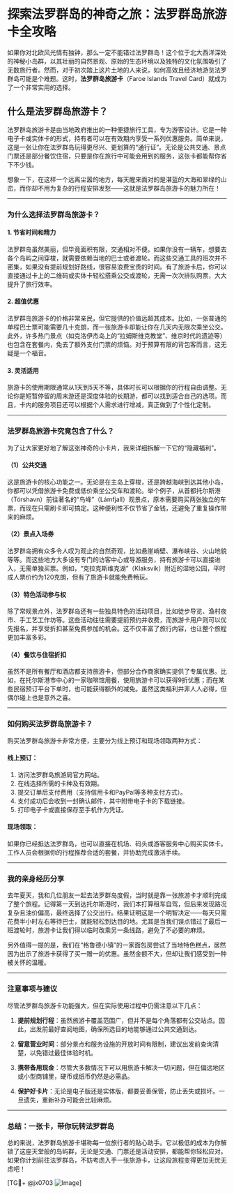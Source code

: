 # 探索法罗群岛的神奇之旅：法罗群岛旅游卡全攻略

如果你对北欧风光情有独钟，那么一定不能错过法罗群岛！这个位于北大西洋深处的神秘小岛群，以其壮丽的自然景观、原始的生态环境以及独特的文化氛围吸引了无数旅行者。然而，对于初次踏上这片土地的人来说，如何高效且经济地游览法罗群岛可能是个难题。这时，**法罗群岛旅游卡**（Faroe Islands Travel Card）就成为了一个非常实用的选择。

## 什么是法罗群岛旅游卡？

法罗群岛旅游卡是由当地政府推出的一种便捷旅行工具，专为游客设计。它是一种电子卡或实体卡的形式，持有者可以在有效期内享受一系列优惠服务。简单来说，这是一张让你在法罗群岛玩得更尽兴、更划算的“通行证”。无论是公共交通、景点门票还是部分餐饮住宿，只要是你在旅行中可能会用到的服务，这张卡都能帮你省下不少钱。

想象一下，在这样一个远离尘嚣的地方，每天醒来面对的是湛蓝的大海和翠绿的山峦，而你却不用为复杂的行程安排发愁——这就是法罗群岛旅游卡的魅力所在！

---

### **为什么选择法罗群岛旅游卡？**

#### 1. 节省时间和精力
法罗群岛虽然美丽，但毕竟面积有限，交通相对不便。如果你没有一辆车，想要去各个岛屿之间穿梭，就需要依赖当地的巴士或者渡轮。而这些交通工具的班次并不密集，如果没有提前规划好路线，很容易浪费宝贵的时间。有了旅游卡后，你可以直接通过卡上的二维码或实体卡轻松搭乘公交或渡轮，无需一次次排队购票，大大提升了旅行效率。

#### 2. 超值优惠
法罗群岛旅游卡的价格非常亲民，但它提供的价值远超其成本。比如，一张普通的单程巴士票可能需要几十克朗，而一张旅游卡却能让你在几天内无限次乘坐公交。此外，许多热门景点（如克洛伊杰岛上的“拉姆斯维克教堂”、维京时代的遗迹等）也包含在套餐内，免去了额外支付门票的烦恼。对于预算有限的背包客而言，这无疑是一个福音。

#### 3. 灵活适用
旅游卡的使用期限通常从1天到5天不等，具体时长可以根据你的行程自由调整。无论你是短暂停留的周末游还是深度体验的长期游，都可以找到适合自己的选项。而且，卡内的服务项目还可以根据个人需求进行增减，真正做到了个性化定制。

---

### **法罗群岛旅游卡究竟包含了什么？**

为了让大家更好地了解这张神奇的小卡片，我来详细拆解一下它的“隐藏福利”。

#### （1）公共交通
这是旅游卡的核心功能之一。无论是在主岛上穿梭，还是跨越海峡到达其他小岛，你都可以凭借旅游卡免费或低价乘坐公交车和渡轮。举个例子，从首都托尔斯港（Tórshavn）前往著名的“鸟峰”（Lámfjall）观景点，原本需要购买两张独立的车票，而现在只需刷卡即可搞定。这种便利性不仅节省了金钱，还避免了重复操作带来的麻烦。

#### （2）景点入场券
法罗群岛拥有众多令人叹为观止的自然奇观，比如悬崖峭壁、瀑布峡谷、火山地貌等等。而这些地方大多设有专门的访客中心或导游服务，持有旅游卡可以直接进入，无需单独买票。例如，“克拉克斯维克湖”（Klaksvík）附近的湿地公园，平时成人票价约为120克朗，但有了旅游卡就能免费畅玩。

#### （3）特色活动参与权
除了常规景点外，法罗群岛还有一些独具特色的活动项目，比如徒步导览、渔村夜市、手工艺工作坊等。这些活动往往需要提前预约并收费，而旅游卡用户则可以优先报名，并享受折扣甚至免费参加的机会。这不仅丰富了旅行内容，也让整个旅程更加丰富多彩。

#### （4）餐饮与住宿折扣
虽然不是所有餐厅和酒店都支持旅游卡，但部分合作商家确实提供了专属优惠。比如，在托尔斯港市中心的一家咖啡馆用餐，使用旅游卡可以获得9折优惠；而在某些民宿预订平台下单时，也可能获得额外的减免。虽然这类福利并非人人必得，但偶尔碰上也是意外之喜。

---

### **如何购买法罗群岛旅游卡？**

购买法罗群岛旅游卡非常方便，主要分为线上预订和现场领取两种方式：

#### 线上预订：
1. 访问法罗群岛旅游局官方网站。
2. 在线选择所需的卡种及有效期。
3. 提交订单后支付费用（支持信用卡和PayPal等多种支付方式）。
4. 支付成功后会收到一封确认邮件，其中附带电子卡的下载链接。
5. 打印电子卡或直接保存至手机作为凭证。

#### 现场领取：
如果你已经抵达法罗群岛，也可以直接在机场、码头或游客服务中心购买实体卡。工作人员会根据你的行程推荐合适的套餐，并协助完成激活手续。

---

### **我的亲身经历分享**

去年夏天，我和几位朋友一起去法罗群岛度假，当时就是靠一张旅游卡才顺利完成了整个旅程。记得第一天到达托尔斯港时，我们本打算租车自驾，但后来发现路况复杂且油价偏高，最终选择了公交出行。结果证明这是一个明智决定——每天只需花费半小时左右等待巴士，就能轻松到达目的地。尤其是当我们误点错过了最后一班渡轮时，旅游卡让我们得以临时改乘另一条线路，避免了不必要的麻烦。

另外值得一提的是，我们在“格鲁德小镇”的一家面包房尝试了当地特色糕点，居然因为出示了旅游卡获得了买一赠一的优惠。虽然金额不大，但却让我们感受到一种被关怀的温暖。

---

### **注意事项与建议**

尽管法罗群岛旅游卡功能强大，但在实际使用过程中仍需注意以下几点：

1. **提前规划行程**：虽然旅游卡覆盖范围广，但并不是每个角落都有公交站点。因此，出发前最好查阅地图，确保所选目的地能够通过公共交通到达。
   
2. **留意营业时间**：部分景点和服务设施的开放时间有限制，建议出发前查询清楚，以免错过最佳体验时机。

3. **携带备用现金**：尽管大多数情况下可以用旅游卡解决一切问题，但在偏远地区或小型商铺里，硬币或纸币仍然是必需品。

4. **保护好卡片**：无论是电子版还是实体版，都要妥善保管，防止丢失或损坏。一旦遗失，重新补办可能会比较麻烦。

---

### **总结：一张卡，带你玩转法罗群岛**

总的来说，法罗群岛旅游卡堪称每一位旅行者的贴心助手。它以极低的成本为你解锁了这座天堂般的岛屿群，无论是交通、门票还是活动安排，都能帮你轻松应对。如果你计划前往法罗群岛，不妨考虑入手一张旅游卡，让这段旅程变得更加无忧无虑吧！

[TG💪+ @jx0703 ![Image](https://github.com/user-attachments/assets/dbca1d08-cadb-493c-b0ec-ad6f7a83f270)]
